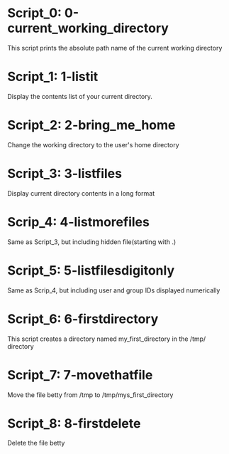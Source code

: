 # Script_0: 0-current_working_directory
   This  script prints the absolute path name of the current working directory

# Script_1: 1-listit
   Display the contents list of your current directory.

# Script_2: 2-bring_me_home
   Change the working directory to the user's home directory

# Script_3: 3-listfiles
   Display current directory contents in a long format

# Scrip_4: 4-listmorefiles
   Same as Script_3, but including hidden file(starting with .)

# Script_5: 5-listfilesdigitonly
   Same as Scrip_4, but including user and group IDs displayed numerically

# Script_6: 6-firstdirectory
   This script creates a directory named my_first_directory in the /tmp/ directory

# Script_7: 7-movethatfile
   Move the file betty from /tmp to /tmp/mys_first_directory

# Script_8: 8-firstdelete
   Delete the file betty
